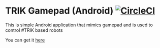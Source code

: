 TRIK Gamepad (Android) [![CircleCI](https://circleci.com/gh/trikset/trik-gamepad.svg?style=svg)](https://circleci.com/gh/trikset/trik-gamepad)
==========
This is simple Android  application that mimics gamepad and is used to control #TRIK based robots

You can get it [here](https://play.google.com/store/apps/details?id=com.trikset.gamepad)
